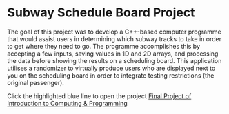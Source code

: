 # Subway Schedule Board Project
The goal of this project was to develop a C++-based computer programme that would assist users in determining which subway tracks to take in order to get where they need to go. The programme accomplishes this by accepting a few inputs, saving values in 1D and 2D arrays, and processing the data before showing the results on a scheduling board. This application utilises a randomizer to virtually produce users who are displayed next to you on the scheduling board in order to integrate testing restrictions (the original passenger). 

Click the highlighted blue line to open the project
[Final Project of Introduction to Computing & Programming](https://replit.com/@AliAbbas69/Subway-Schedule-Board)
